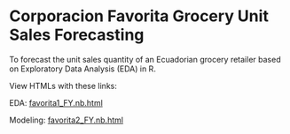 # Corporacion Favorita Grocery Unit Sales Forecasting
To forecast the unit sales quantity of an Ecuadorian grocery retailer based on Exploratory Data Analysis (EDA) in R. 

View HTMLs with these links:

EDA: [favorita1_FY.nb.html](https://htmlpreview.github.io/?https://raw.githubusercontent.com/fannieywf/CorporacionFavoritaGroceryUnitSalesForecasting/blob/main/favorita1_FY.nb.html)

Modeling: [favorita2_FY.nb.html](https://htmlpreview.github.io/?https://raw.githubusercontent.com/fannieywf/CorporacionFavoritaGroceryUnitSalesForecasting/blob/main/favorita2_FY.nb.html)
